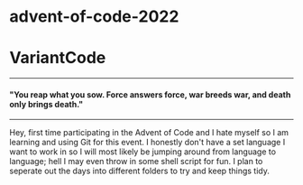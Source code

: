 advent-of-code-2022
======

# VariantCode

______

#### "You reap what you sow. Force answers force, war breeds war, and death only brings death."
______

Hey, first time participating in the Advent of Code and I hate myself so I am learning and using 
Git for this event. I honestly don't have a set language I want to work in so I will most likely 
be jumping around from language to language; hell I may even throw in some shell script for fun. 
I plan to seperate out the days into different folders to try and keep things tidy.
